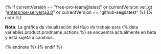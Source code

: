 {% if currentVersion == "free-pro-team@latest" or currentVersion ver_gt "enterprise-server@3.0" or currentVersion == "github-ae@latest" %}
{% note %}

**Nota:** La gráfica de visualización del flujo de trabajo para {% data variables.product.prodname_actions %} se encuentra actualmente en beta y está sujeta a cambios.

{% endnote %}
{% endif %}
